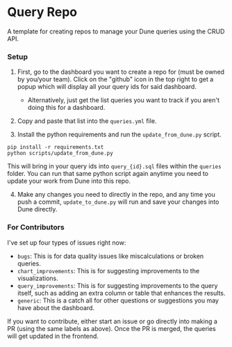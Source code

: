 # Query Repo

A template for creating repos to manage your Dune queries using the CRUD API.

### Setup

1. First, go to the dashboard you want to create a repo for (must be owned by you/your team). Click on the "github" icon in the top right to get a popup which will display all your query ids for said dashboard. 
    - Alternatively, just get the list queries you want to track if you aren't doing this for a dashboard.

2. Copy and paste that list into the `queries.yml` file. 

3. Install the python requirements and run the `update_from_dune.py` script. 

```
pip install -r requirements.txt
python scripts/update_from_dune.py
```

This will bring in your query ids into `query_{id}.sql` files within the `queries` folder. You can run that same python script again anytime you need to update your work from Dune into this repo. 

4. Make any changes you need to directly in the repo, and any time you push a commit, `update_to_dune.py` will run and save your changes into Dune directly.

### For Contributors

I've set up four types of issues right now:
- `bugs`: This is for data quality issues like miscalculations or broken queries.
- `chart_improvements`: This is for suggesting improvements to the visualizations.
- `query_improvements`: This is for suggesting improvements to the query itself, such as adding an extra column or table that enhances the results.
- `generic`: This is a catch all for other questions or suggestions you may have about the dashboard.

If you want to contribute, either start an issue or go directly into making a PR (using the same labels as above). Once the PR is merged, the queries will get updated in the frontend.